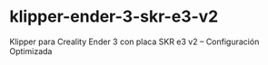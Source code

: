 # klipper-ender-3-skr-e3-v2
Klipper para Creality Ender 3 con placa SKR e3 v2 – Configuración Optimizada  
